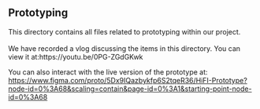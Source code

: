<h2>Prototyping</h2>
This directory contains all files related to prototyping within our project.
<br/>
<br/>
We have recorded a vlog discussing the items in this directory. You can view it at:https://youtu.be/0PG-ZGdGKwk

You can also interact with the live version of the prototype at: https://www.figma.com/proto/5Dx9IQazbykfp6S2tqeR36/HiFI-Prototype?node-id=0%3A68&scaling=contain&page-id=0%3A1&starting-point-node-id=0%3A68
